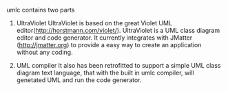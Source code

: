 umlc contains two parts
1. UltraViolet
UltraViolet is based on the great Violet UML editor(http://horstmann.com/violet/).
UltraViolet is a UML class diagram editor and code generator. It  currently integrates with JMatter (http://jmatter.org) to provide a easy way to create an application without any coding.

2. UML compiler
It also has been retrofitted to support a simple UML class diagram text language, that with the built in umlc compiler, will genetated UML and run the code generator.


